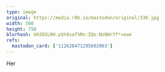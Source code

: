 ```yaml
---
type: image
original: https://media.r0b.io/mastodon/original/338.jpg
width: 500
height: 750
blurhash: UHJOSLNH.p$%9saf%Ms:I@s:NsNHrYf*=eae
refs:
  mastodon_card: ['112628471295602063']
---
```


Her
